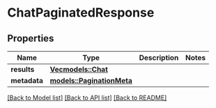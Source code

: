 # ChatPaginatedResponse

## Properties

Name | Type | Description | Notes
------------ | ------------- | ------------- | -------------
**results** | [**Vec<models::Chat>**](Chat.md) |  | 
**metadata** | [**models::PaginationMeta**](PaginationMeta.md) |  | 

[[Back to Model list]](../README.md#documentation-for-models) [[Back to API list]](../README.md#documentation-for-api-endpoints) [[Back to README]](../README.md)


